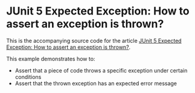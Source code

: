 # JUnit 5 Expected Exception: How to assert an exception is thrown?

This is the accompanying source code for the article [JUnit 5 Expected Exception: How to assert an exception is thrown?](http://www.arhohuttunen.com/junit-5-expected-exception/).

This example demonstrates how to:

- Assert that a piece of code throws a specific exception under certain conditions
- Assert that the thrown exception has an expected error message
